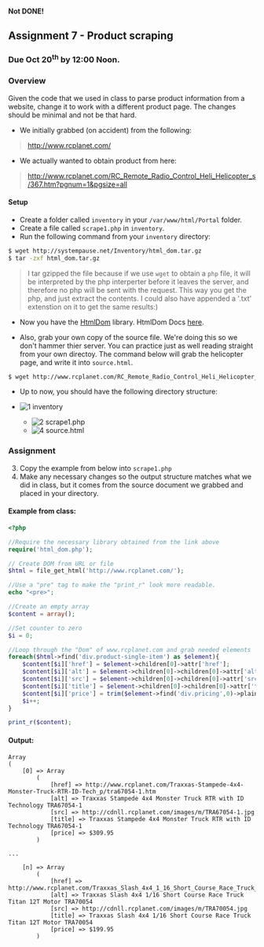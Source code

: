#### Not DONE!

## Assignment 7 - Product scraping

### Due Oct 20<sup>th</sup> by 12:00 Noon.


### Overview
Given the code that we used in class to parse product information from a website, change it to work with a different product page. The changes should be minimal and not be that hard. 

- We initially grabbed (on accident) from the following:

> http://www.rcplanet.com/

- We actually wanted to obtain product from here:

> http://www.rcplanet.com/RC_Remote_Radio_Control_Heli_Helicopter_s/367.htm?pgnum=1&pgsize=all

#### Setup

- Create a folder called `inventory` in your `/var/www/html/Portal` folder.
- Create a file called `scrape1.php` in `inventory`.
- Run the following command from your `inventory` directory:

```bash
$ wget http://systempause.net/Inventory/html_dom.tar.gz
$ tar -zxf html_dom.tar.gz
```

> I tar gzipped the file because if we use `wget` to obtain a `php` file, it will be interpreted by the php interperter before it leaves the server, and therefore no php will be sent with the request.  This way you get the php, and just extract the contents. I could also have appended a '.txt' extenstion on it to get the same results:)

- Now you have the [HtmlDom](http://simplehtmldom.sourceforge.net/) library. HtmlDom Docs [here](http://simplehtmldom.sourceforge.net/manual.htm).

- Also, grab your own copy of the source file. We're doing this so we don't hammer thier server. You can practice just as well reading straight from your own directoy. The command below will grab the helicopter page, and write it into `source.html`.

```bash
$ wget http://www.rcplanet.com/RC_Remote_Radio_Control_Heli_Helicopter_s/367.htm?pgnum=1&pgsize=all -O source.html
```

- Up to now, you should have the following directory structure:

- ![1] inventory
    - ![2] scrape1.php
    - ![4] source.html

### Assignment

3. Copy the example from below into `scrape1.php`
4. Make any necessary changes so the output structure matches what we did in class, but it comes from the source document we grabbed and placed in your directory.  

#### Example from class:

```php
<?php

//Require the necessary library obtained from the link above
require('html_dom.php');

// Create DOM from URL or file
$html = file_get_html('http://www.rcplanet.com/');

//Use a "pre" tag to make the "print_r" look more readable.
echo "<pre>";

//Create an empty array
$content = array();

//Set counter to zero
$i = 0;

//Loop through the "Dom" of www.rcplanet.com and grab needed elements
foreach($html->find('div.product-single-item') as $element){
	$content[$i]['href'] = $element->children[0]->attr['href'];
	$content[$i]['alt'] = $element->children[0]->children[0]->attr['alt'];
	$content[$i]['src'] = $element->children[0]->children[0]->attr['src'];
	$content[$i]['title'] = $element->children[0]->children[0]->attr['title'];
	$content[$i]['price'] = trim($element->find('div.pricing',0)->plaintext);
	$i++;
}

print_r($content);
```

#### Output:

```
Array
(
    [0] => Array
        (
            [href] => http://www.rcplanet.com/Traxxas-Stampede-4x4-Monster-Truck-RTR-ID-Tech_p/tra67054-1.htm
            [alt] => Traxxas Stampede 4x4 Monster Truck RTR with ID Technology TRA67054-1
            [src] => http://cdnll.rcplanet.com/images/m/TRA67054-1.jpg
            [title] => Traxxas Stampede 4x4 Monster Truck RTR with ID Technology TRA67054-1
            [price] => $309.95
        )

...

    [n] => Array
        (
            [href] => http://www.rcplanet.com/Traxxas_Slash_4x4_1_16_Short_Course_Race_Truck_Tit_p/tra70054.htm
            [alt] => Traxxas Slash 4x4 1/16 Short Course Race Truck Titan 12T Motor TRA70054
            [src] => http://cdnll.rcplanet.com/images/m/TRA70054.jpg
            [title] => Traxxas Slash 4x4 1/16 Short Course Race Truck Titan 12T Motor TRA70054
            [price] => $199.95
        )
```




[1]: https://cdn1.iconfinder.com/data/icons/stilllife/24x24/filesystems/gnome-fs-directory.png
[2]: http://png-2.findicons.com/files/icons/2360/spirit20/20/file_php.png
[3]: http://www.lecollagiste.com/collanews/themes/lilina/web/media/folder.gif
[4]: http://rs.tudelft.nl/~rlindenbergh/publications/html.gif

